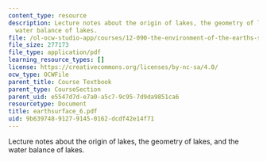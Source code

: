 ```yaml
---
content_type: resource
description: Lecture notes about the origin of lakes, the geometry of lakes, and the
  water balance of lakes.
file: /ol-ocw-studio-app/courses/12-090-the-environment-of-the-earths-surface-spring-2007/9b639748912791450162dcdf42e14f71_earthsurface_6.pdf
file_size: 277173
file_type: application/pdf
learning_resource_types: []
license: https://creativecommons.org/licenses/by-nc-sa/4.0/
ocw_type: OCWFile
parent_title: Course Textbook
parent_type: CourseSection
parent_uid: e5547d7d-e7a0-a5c7-9c95-7d9da9851ca6
resourcetype: Document
title: earthsurface_6.pdf
uid: 9b639748-9127-9145-0162-dcdf42e14f71
---
```

Lecture notes about the origin of lakes, the geometry of lakes, and the water balance of lakes.